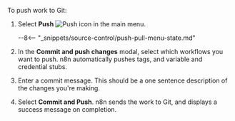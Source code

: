 To push work to Git:

1. Select **Push** <span class="inline-image">![Push icon](/_images/source-control/push-icon.png)</span> in the main menu.

	--8<-- "_snippets/source-control/push-pull-menu-state.md"

1. In the **Commit and push changes** modal, select which workflows you want to push. n8n automatically pushes tags, and variable and credential stubs.
1. Enter a commit message. This should be a one sentence description of the changes you're making.
1. Select **Commit and Push**. n8n sends the work to Git, and displays a success message on completion.
